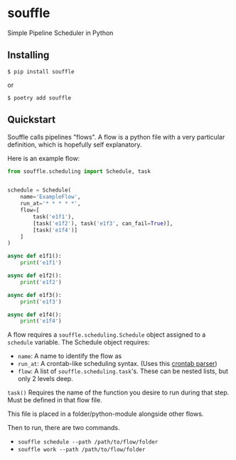 # souffle
Simple Pipeline Scheduler in Python

## Installing
    $ pip install souffle
    
or
    
    $ poetry add souffle
    
## Quickstart
Souffle calls pipelines "flows". A flow is a python file with a very particular definition, which is hopefully self explanatory. 

Here is an example flow: 

```python
from souffle.scheduling import Schedule, task


schedule = Schedule(
    name='ExampleFlow',
    run_at='* * * * *',
    flow=[
        task('e1f1'),
        [task('e1f2'), task('e1f3', can_fail=True)],
        [task('e1f4')]
    ]
)

async def e1f1():
    print('e1f1')

async def e1f2():
    print('e1f2')

async def e1f3():
    print('e1f3')

async def e1f4():
    print('e1f4')
```

A flow requires a `souffle.scheduling.Schedule` object assigned to a `schedule` variable. The Schedule object requires:
 - `name`: A name to identify the flow as
 - `run_at`: A crontab-like scheduling syntax. (Uses this [crontab parser](https://github.com/josiahcarlson/parse-crontab))
 - `flow`: A list of `souffle.scheduling.task`'s. These can be nested lists, but only 2 levels deep. 
 
`task()` Requires the name of the function you desire to run during that step. Must be defined in that flow file.

This file is placed in a folder/python-module alongside other flows. 

Then to run, there are two commands. 
 - `souffle schedule --path /path/to/flow/folder`
 - `souffle work --path /path/to/flow/folder`
